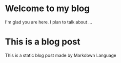 # Welcome to my blog

I'm glad you are here. I plan to talk about ...


# This is a blog post
This is a static blog post made by Markdown Language

